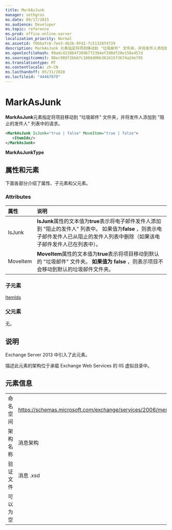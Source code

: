 ```yaml
---
title: MarkAsJunk
manager: sethgros
ms.date: 09/17/2015
ms.audience: Developer
ms.topic: reference
ms.prod: office-online-server
localization_priority: Normal
ms.assetid: f06bafc6-7ee3-4b2b-9fd1-7c51328f4729
description: MarkAsJunk 元素指定将项目移动到 "垃圾邮件" 文件夹，并将发件人添加到 "阻止的发件人" 列表中的请求。
ms.openlocfilehash: 99adc423864f3096772394ef290df20e158e457d
ms.sourcegitcommit: 88ec988f2bb67c1866d06b361615f3674a24e795
ms.translationtype: MT
ms.contentlocale: zh-CN
ms.lasthandoff: 05/31/2020
ms.locfileid: "44467079"
---
```

# <a name="markasjunk"></a>MarkAsJunk

**MarkAsJunk**元素指定将项目移动到 "垃圾邮件" 文件夹，并将发件人添加到 "阻止的发件人" 列表中的请求。 
  
```XML
<MarkAsJunk IsJunk="true | false" MoveItem="true | false">
   <ItemIds/>
</MarkAsJunk>
```

 **MarkAsJunkType**
## <a name="attributes-and-elements"></a>属性和元素

下面各部分介绍了属性、子元素和父元素。
  
### <a name="attributes"></a>Attributes

|**属性**|**说明**|
|:-----|:-----|
|IsJunk  <br/> |**IsJunk**属性的文本值为**true**表示将电子邮件发件人添加到 "阻止的发件人" 列表中。 如果值为**false** ，则表示电子邮件发件人已从阻止的发件人列表中删除（如果该电子邮件发件人已在列表中）。  <br/> |
|MoveItem  <br/> |**MoveItem**属性的文本值为**true**表示将项目移动到默认的 "垃圾邮件" 文件夹。 **如果值为 false** ，则表示项目不会移动到默认的垃圾邮件文件夹。  <br/> |
   
### <a name="child-elements"></a>子元素

[ItemIds](itemids.md)
  
### <a name="parent-elements"></a>父元素

无。
  
## <a name="remarks"></a>说明

Exchange Server 2013 中引入了此元素。
  
描述此元素的架构位于承载 Exchange Web Services 的 IIS 虚拟目录中。
  
## <a name="element-information"></a>元素信息

|||
|:-----|:-----|
|命名空间  <br/> |https://schemas.microsoft.com/exchange/services/2006/messages  <br/> |
|架构名称  <br/> |消息架构  <br/> |
|验证文件  <br/> |消息 .xsd  <br/> |
|可以为空  <br/> ||
   

